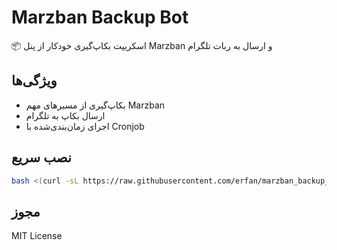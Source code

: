 # Marzban Backup Bot

📦 اسکریپت بکاپ‌گیری خودکار از پنل Marzban و ارسال به ربات تلگرام

## ویژگی‌ها

- بکاپ‌گیری از مسیرهای مهم Marzban
- ارسال بکاپ به تلگرام
- اجرای زمان‌بندی‌شده با Cronjob

## نصب سریع

```bash
bash <(curl -sL https://raw.githubusercontent.com/erfan/marzban_backup_bot/main/install.sh)
```

## مجوز

MIT License
